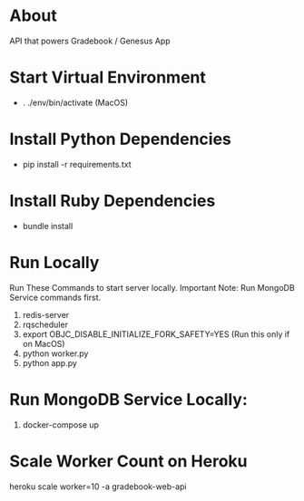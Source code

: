 # About 

API that powers Gradebook / Genesus App

# Start Virtual Environment

- . ./env/bin/activate (MacOS)

# Install Python Dependencies

- pip install -r requirements.txt

# Install Ruby Dependencies

- bundle install 

# Run Locally

Run These Commands to start server locally. 
Important Note: Run MongoDB Service commands first.

1. redis-server
2. rqscheduler
3. export OBJC_DISABLE_INITIALIZE_FORK_SAFETY=YES (Run this only if on MacOS)
4. python worker.py
5. python app.py

# Run MongoDB Service Locally: 

1. docker-compose up

# Scale Worker Count on Heroku

heroku scale worker=10 -a gradebook-web-api